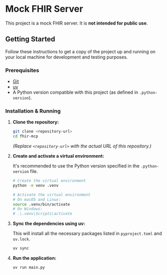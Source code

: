 # Mock FHIR Server

This project is a mock FHIR server. It is **not intended for public use**.

## Getting Started

Follow these instructions to get a copy of the project up and running on your local machine for development and testing purposes.

### Prerequisites

*   [Git](https://git-scm.com/)
*   [uv](https://github.com/astral-sh/uv)
*   A Python version compatible with this project (as defined in `.python-version`).

### Installation & Running

1.  **Clone the repository:**

    ```bash
    git clone <repository-url>
    cd fhir-mcp
    ```
    *(Replace `<repository-url>` with the actual URL of this repository.)*

2.  **Create and activate a virtual environment:**

    It's recommended to use the Python version specified in the `.python-version` file.

    ```bash
    # Create the virtual environment
    python -m venv .venv

    # Activate the virtual environment
    # On macOS and Linux:
    source .venv/bin/activate
    # On Windows:
    # .\.venv\Scripts\activate
    ```

3.  **Sync the dependencies using uv:**

    This will install all the necessary packages listed in `pyproject.toml` and `uv.lock`.

    ```bash
    uv sync
    ```

4.  **Run the application:**

    ```bash
    uv run main.py
    ```